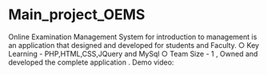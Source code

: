 # Main_project_OEMS
Online Examination Management System for introduction to management is an application that designed and developed for students and Faculty.
○ Key Learning - PHP,HTML,CSS,JQuery and MySql
○ Team Size - 1 , Owned and developed the complete application .
Demo video: 
